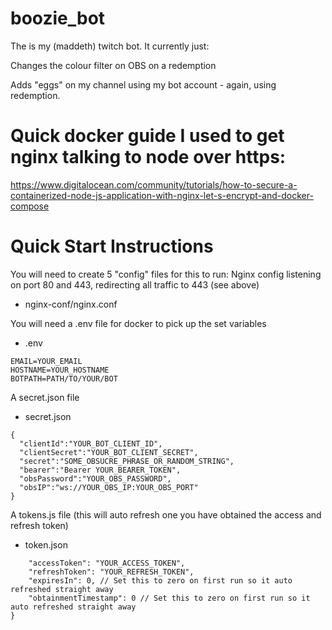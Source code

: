 # boozie_bot
The is my (maddeth) twitch bot. It currently just:

Changes the colour filter on OBS on a redemption

Adds "eggs" on my channel using my bot account - again, using redemption.

# Quick docker guide I used to get nginx talking to node over https:
https://www.digitalocean.com/community/tutorials/how-to-secure-a-containerized-node-js-application-with-nginx-let-s-encrypt-and-docker-compose

# Quick Start Instructions
You will need to create 5 "config" files for this to run:
Nginx config listening on port 80 and 443, redirecting all traffic to 443 (see above)
- nginx-conf/nginx.conf

You will need a .env file for docker to pick up the set variables
- .env
```
EMAIL=YOUR_EMAIL
HOSTNAME=YOUR_HOSTNAME
BOTPATH=PATH/TO/YOUR/BOT
```

A secret.json file
- secret.json
```
{
  "clientId":"YOUR_BOT_CLIENT_ID",
  "clientSecret":"YOUR_BOT_CLIENT_SECRET",
  "secret":"SOME_OBSUCRE_PHRASE_OR_RANDOM_STRING",
  "bearer":"Bearer YOUR_BEARER_TOKEN",
  "obsPassword":"YOUR_OBS_PASSWORD",
  "obsIP":"ws://YOUR_OBS_IP:YOUR_OBS_PORT"
}
```

A tokens.js file (this will auto refresh one you have obtained the access and refresh token)
- token.json
```{
    "accessToken": "YOUR_ACCESS_TOKEN",
    "refreshToken": "YOUR_REFRESH_TOKEN",
    "expiresIn": 0, // Set this to zero on first run so it auto refreshed straight away
    "obtainmentTimestamp": 0 // Set this to zero on first run so it auto refreshed straight away
}
```
